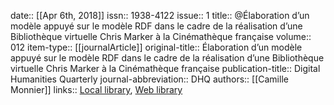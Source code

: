 date:: [[Apr 6th, 2018]]
issn:: 1938-4122
issue:: 1
title:: @Élaboration d’un modèle appuyé sur le modèle RDF dans le cadre de la réalisation d’une Bibliothèque virtuelle Chris Marker à la Cinémathèque française
volume:: 012
item-type:: [[journalArticle]]
original-title:: Élaboration d’un modèle appuyé sur le modèle RDF dans le cadre de la réalisation d’une Bibliothèque virtuelle Chris Marker à la Cinémathèque française
publication-title:: Digital Humanities Quarterly
journal-abbreviation:: DHQ
authors:: [[Camille Monnier]]
links:: [Local library](zotero://select/groups/2386895/items/YHL9BSCF), [Web library](https://www.zotero.org/groups/2386895/items/YHL9BSCF)
